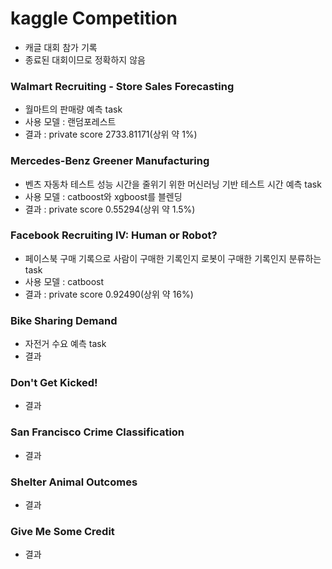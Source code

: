 # kaggle Competition
* 캐글 대회 참가 기록
* 종료된 대회이므로 정확하지 않음

### Walmart Recruiting - Store Sales Forecasting
* 월마트의 판매량 예측 task
* 사용 모델 : 랜덤포레스트
* 결과 : private score 2733.81171(상위 약 1%)
### Mercedes-Benz Greener Manufacturing
* 벤츠 자동차 테스트 성능 시간을 줄위기 위한 머신러닝 기반 테스트 시간 예측 task
* 사용 모델 : catboost와 xgboost를 블렌딩
* 결과 : private score 0.55294(상위 약 1.5%)
### Facebook Recruiting IV: Human or Robot?
* 페이스북 구매 기록으로 사람이 구매한 기록인지 로봇이 구매한 기록인지 분류하는 task
* 사용 모델 : catboost
* 결과 : private score 0.92490(상위 약 16%)
### Bike Sharing Demand
* 자전거 수요 예측 task
* 결과
### Don't Get Kicked!
* 결과
### San Francisco Crime Classification
* 결과
### Shelter Animal Outcomes
* 결과
### Give Me Some Credit
* 결과
